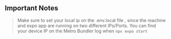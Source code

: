 ## Important Notes
> Make sure to set your local ip on the .env.local file , since the machine and expo app are running on two different IPs/Ports. You can find your device IP on the Metro Bundler log when ```npx expo start```